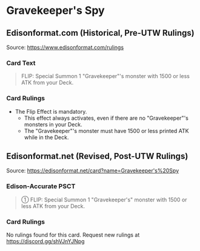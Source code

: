 # Gravekeeper's Spy

## Edisonformat.com (Historical, Pre-UTW Rulings)

Source: https://www.edisonformat.com/rulings

### Card Text

> FLIP: Special Summon 1 "Gravekeeper"'s monster with 1500 or less ATK from your Deck.

### Card Rulings

*   The Flip Effect is mandatory.
    *   This effect always activates, even if there are no "Gravekeeper"'s monsters in your Deck.
    *   The "Gravekeeper"'s monster must have 1500 or less printed ATK while in the Deck.

## Edisonformat.net (Revised, Post-UTW Rulings)

Source: https://edisonformat.net/card?name=Gravekeeper's%20Spy

### Edison-Accurate PSCT

> ① FLIP: Special Summon 1 "Gravekeeper's" monster with 1500 or less ATK from your Deck.

### Card Rulings

No rulings found for this card. Request new rulings at https://discord.gg/shVJnYJNpg
            